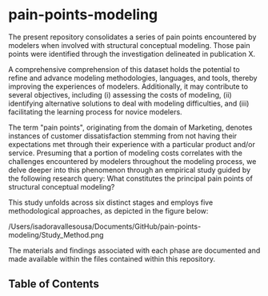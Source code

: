 # pain-points-modeling

The present repository consolidates a series of pain points encountered by modelers when involved with structural conceptual modeling. Those pain points were identified through the investigation delineated in publication X.

A comprehensive comprehension of this dataset holds the potential to refine and advance modeling methodologies, languages, and tools, thereby improving the experiences of modelers. Additionally, it may contribute to several objectives, including (i) assessing the costs of modeling, (ii) identifying alternative solutions to deal with modeling difficulties, and (iii) facilitating the learning process for novice modelers.

The term "pain points", originating from the domain of Marketing, denotes instances of customer dissatisfaction stemming from not having their expectations met through their experience with a particular product and/or service. Presuming that a portion of modeling costs correlates with the challenges encountered by modelers throughout the modeling process, we delve deeper into this phenomenon through an empirical study guided by the following research query: What constitutes the principal pain points of structural conceptual modeling?

This study unfolds across six distinct stages and employs five methodological approaches, as depicted in the figure below:

/Users/isadoravallesousa/Documents/GitHub/pain-points-modeling/Study_Method.png

The materials and findings associated with each phase are documented and made available within the files contained within this repository.

## Table of Contents 








